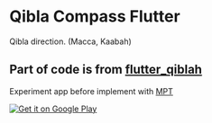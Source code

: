 # Qibla Compass Flutter

Qibla direction. (Macca, Kaabah)

## Part of code is from [flutter_qiblah](https://github.com/medyas/flutter_qiblah)

Experiment app before implement with [MPT](https://github.com/iqfareez/App-Waktu-Solat-Malaysia/)

<a href='https://play.google.com/store/apps/details?id=com.iqfareez.qiblah_flutter&utm_source=github&utm_campaign=repo&pcampaignid=pcampaignidMKT-Other-global-all-co-prtnr-py-PartBadge-Mar2515-1'><img alt='Get it on Google Play' src='https://play.google.com/intl/en_us/badges/static/images/badges/en_badge_web_generic.png'/></a>
